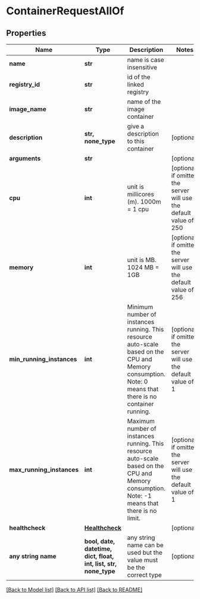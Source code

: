 # ContainerRequestAllOf


## Properties
Name | Type | Description | Notes
------------ | ------------- | ------------- | -------------
**name** | **str** | name is case insensitive | 
**registry_id** | **str** | id of the linked registry | 
**image_name** | **str** | name of the image container | 
**description** | **str, none_type** | give a description to this container | [optional] 
**arguments** | **str** |  | [optional] 
**cpu** | **int** | unit is millicores (m). 1000m &#x3D; 1 cpu | [optional]  if omitted the server will use the default value of 250
**memory** | **int** | unit is MB. 1024 MB &#x3D; 1GB | [optional]  if omitted the server will use the default value of 256
**min_running_instances** | **int** | Minimum number of instances running. This resource auto-scale based on the CPU and Memory consumption. Note: 0 means that there is no container running.  | [optional]  if omitted the server will use the default value of 1
**max_running_instances** | **int** | Maximum number of instances running. This resource auto-scale based on the CPU and Memory consumption. Note: -1 means that there is no limit.  | [optional]  if omitted the server will use the default value of 1
**healthcheck** | [**Healthcheck**](Healthcheck.md) |  | [optional] 
**any string name** | **bool, date, datetime, dict, float, int, list, str, none_type** | any string name can be used but the value must be the correct type | [optional]

[[Back to Model list]](../README.md#documentation-for-models) [[Back to API list]](../README.md#documentation-for-api-endpoints) [[Back to README]](../README.md)


